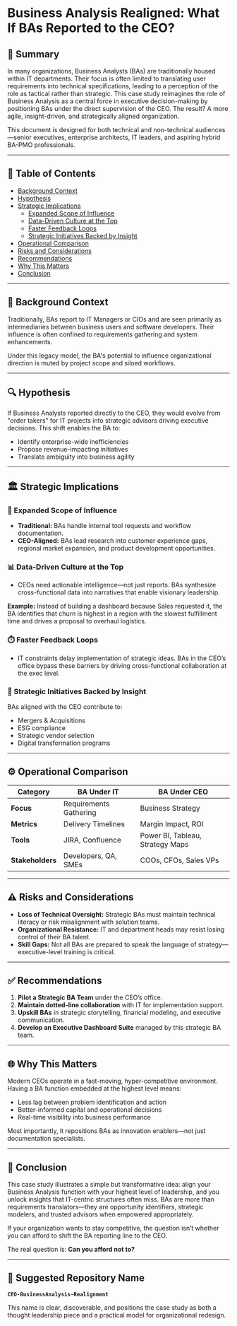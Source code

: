 # Business Analysis Realigned: What If BAs Reported to the CEO?

## 📘 Summary
In many organizations, Business Analysts (BAs) are traditionally housed within IT departments. Their focus is often limited to translating user requirements into technical specifications, leading to a perception of the role as tactical rather than strategic. This case study reimagines the role of Business Analysis as a central force in executive decision-making by positioning BAs under the direct supervision of the CEO. The result? A more agile, insight-driven, and strategically aligned organization.

This document is designed for both technical and non-technical audiences—senior executives, enterprise architects, IT leaders, and aspiring hybrid BA-PMO professionals.

---

## 🔗 Table of Contents
- [Background Context](#background-context)
- [Hypothesis](#hypothesis)
- [Strategic Implications](#strategic-implications)
  - [Expanded Scope of Influence](#expanded-scope-of-influence)
  - [Data-Driven Culture at the Top](#data-driven-culture-at-the-top)
  - [Faster Feedback Loops](#faster-feedback-loops)
  - [Strategic Initiatives Backed by Insight](#strategic-initiatives-backed-by-insight)
- [Operational Comparison](#operational-comparison)
- [Risks and Considerations](#risks-and-considerations)
- [Recommendations](#recommendations)
- [Why This Matters](#why-this-matters)
- [Conclusion](#conclusion)

---

## 🧠 Background Context
Traditionally, BAs report to IT Managers or CIOs and are seen primarily as intermediaries between business users and software developers. Their influence is often confined to requirements gathering and system enhancements.

Under this legacy model, the BA's potential to influence organizational direction is muted by project scope and siloed workflows.

---

## 🔍 Hypothesis
If Business Analysts reported directly to the CEO, they would evolve from "order takers" for IT projects into strategic advisors driving executive decisions. This shift enables the BA to:
- Identify enterprise-wide inefficiencies
- Propose revenue-impacting initiatives
- Translate ambiguity into business agility

---

## 🏛️ Strategic Implications

### 🔧 Expanded Scope of Influence
- **Traditional:** BAs handle internal tool requests and workflow documentation.
- **CEO-Aligned:** BAs lead research into customer experience gaps, regional market expansion, and product development opportunities.

### 📊 Data-Driven Culture at the Top
- CEOs need actionable intelligence—not just reports. BAs synthesize cross-functional data into narratives that enable visionary leadership.

**Example:** Instead of building a dashboard because Sales requested it, the BA identifies that churn is highest in a region with the slowest fulfillment time and drives a proposal to overhaul logistics.

### ⏱️ Faster Feedback Loops
- IT constraints delay implementation of strategic ideas. BAs in the CEO’s office bypass these barriers by driving cross-functional collaboration at the exec level.

### 📌 Strategic Initiatives Backed by Insight
BAs aligned with the CEO contribute to:
- Mergers & Acquisitions
- ESG compliance
- Strategic vendor selection
- Digital transformation programs

---

## ⚙️ Operational Comparison

| Category       | BA Under IT             | BA Under CEO                     |
|----------------|--------------------------|----------------------------------|
| **Focus**      | Requirements Gathering   | Business Strategy                |
| **Metrics**    | Delivery Timelines       | Margin Impact, ROI               |
| **Tools**      | JIRA, Confluence         | Power BI, Tableau, Strategy Maps |
| **Stakeholders**| Developers, QA, SMEs    | COOs, CFOs, Sales VPs            |

---

## ⚠️ Risks and Considerations
- **Loss of Technical Oversight:** Strategic BAs must maintain technical literacy or risk misalignment with solution teams.
- **Organizational Resistance:** IT and department heads may resist losing control of their BA talent.
- **Skill Gaps:** Not all BAs are prepared to speak the language of strategy—executive-level training is critical.

---

## ✅ Recommendations
1. **Pilot a Strategic BA Team** under the CEO’s office.
2. **Maintain dotted-line collaboration** with IT for implementation support.
3. **Upskill BAs** in strategic storytelling, financial modeling, and executive communication.
4. **Develop an Executive Dashboard Suite** managed by this strategic BA team.

---

## 🌐 Why This Matters
Modern CEOs operate in a fast-moving, hyper-competitive environment. Having a BA function embedded at the highest level means:
- Less lag between problem identification and action
- Better-informed capital and operational decisions
- Real-time visibility into business performance

Most importantly, it repositions BAs as innovation enablers—not just documentation specialists.

---

## 🏁 Conclusion
This case study illustrates a simple but transformative idea: align your Business Analysis function with your highest level of leadership, and you unlock insights that IT-centric structures often miss. BAs are more than requirements translators—they are opportunity identifiers, strategic modelers, and trusted advisors when empowered appropriately.

If your organization wants to stay competitive, the question isn’t whether you can afford to shift the BA reporting line to the CEO.

The real question is: **Can you afford not to?**

---

## 📂 Suggested Repository Name
**`CEO-BusinessAnalysis-Realignment`**

This name is clear, discoverable, and positions the case study as both a thought leadership piece and a practical model for organizational redesign.


